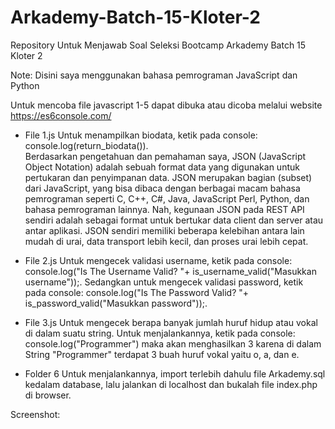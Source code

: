 # Arkademy-Batch-15-Kloter-2
Repository Untuk Menjawab Soal Seleksi Bootcamp Arkademy Batch 15 Kloter 2

Note: Disini saya menggunakan bahasa pemrograman JavaScript dan Python

Untuk mencoba file javascript 1-5 dapat dibuka atau dicoba melalui website https://es6console.com/

- File 1.js Untuk menampilkan biodata, ketik pada console: console.log(return_biodata()).                                                  
Berdasarkan pengetahuan dan pemahaman saya, JSON (JavaScript Object Notation) adalah sebuah format data yang digunakan untuk pertukaran dan penyimpanan data. JSON merupakan bagian (subset) dari JavaScript, yang bisa dibaca dengan berbagai macam bahasa pemrograman seperti C, C++, C#, Java, JavaScript Perl, Python, dan bahasa pemrograman lainnya. Nah, kegunaan JSON pada REST API sendiri adalah sebagai format untuk bertukar data client dan server atau antar aplikasi. JSON sendiri memiliki beberapa kelebihan antara lain mudah di urai, data transport lebih kecil, dan proses urai lebih cepat.

- File 2.js Untuk mengecek validasi username, ketik pada console: console.log("Is The Username Valid? "+ is_username_valid("Masukkan username"));. Sedangkan untuk mengecek validasi password, ketik pada console: console.log("Is The Password Valid? "+ is_password_valid("Masukkan password"));.

- File 3.js Untuk mengecek berapa banyak jumlah huruf hidup atau vokal di dalam suatu string. Untuk menjalankannya, ketik pada console: console.log("Programmer") maka akan menghasilkan 3 karena di dalam String "Programmer" terdapat 3 buah huruf vokal yaitu o, a, dan e.

- Folder 6 Untuk menjalankannya, import terlebih dahulu file Arkademy.sql kedalam database, lalu jalankan di localhost dan bukalah file index.php di browser.

Screenshot:
